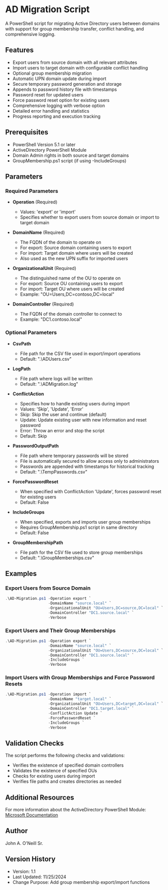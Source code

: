 # AD Migration Script

A PowerShell script for migrating Active Directory users between domains with support for group membership transfer, conflict handling, and comprehensive logging.

## Features

- Export users from source domain with all relevant attributes
- Import users to target domain with configurable conflict handling
- Optional group membership migration
- Automatic UPN domain update during import
- Secure temporary password generation and storage
- Appends to password history file with timestamps
- Password reset for updated users
- Force password reset option for existing users
- Comprehensive logging with verbose option
- Detailed error handling and statistics
- Progress reporting and execution tracking

## Prerequisites

- PowerShell Version 5.1 or later
- ActiveDirectory PowerShell Module
- Domain Admin rights in both source and target domains
- GroupMembership.ps1 script (if using -IncludeGroups)

## Parameters

### Required Parameters

- **Operation** (Required)
  - Values: 'export' or 'import'
  - Specifies whether to export users from source domain or import to target domain

- **DomainName** (Required)
  - The FQDN of the domain to operate on
  - For export: Source domain containing users to export
  - For import: Target domain where users will be created
  - Also used as the new UPN suffix for imported users

- **OrganizationalUnit** (Required)
  - The distinguished name of the OU to operate on
  - For export: Source OU containing users to export
  - For import: Target OU where users will be created
  - Example: "OU=Users,DC=contoso,DC=local"

- **DomainController** (Required)
  - The FQDN of the domain controller to connect to
  - Example: "DC1.contoso.local"

### Optional Parameters

- **CsvPath**
  - File path for the CSV file used in export/import operations
  - Default: ".\ADUsers.csv"

- **LogPath**
  - File path where logs will be written
  - Default: ".\ADMigration.log"

- **ConflictAction**
  - Specifies how to handle existing users during import
  - Values: 'Skip', 'Update', 'Error'
  - Skip: Skip the user and continue (default)
  - Update: Update existing user with new information and reset password
  - Error: Throw an error and stop the script
  - Default: Skip

- **PasswordOutputPath**
  - File path where temporary passwords will be stored
  - File is automatically secured to allow access only to administrators
  - Passwords are appended with timestamps for historical tracking
  - Default: ".\TempPasswords.csv"

- **ForcePasswordReset**
  - When specified with ConflictAction 'Update', forces password reset for existing users
  - Default: False

- **IncludeGroups**
  - When specified, exports and imports user group memberships
  - Requires GroupMembership.ps1 script in same directory
  - Default: False

- **GroupMembershipPath**
  - File path for the CSV file used to store group memberships
  - Default: ".\GroupMemberships.csv"

## Examples

### Export Users from Source Domain
```powershell
.\AD-Migration.ps1 -Operation export `
                   -DomainName "source.local" `
                   -OrganizationalUnit "OU=Users,DC=source,DC=local" `
                   -DomainController "DC1.source.local" `
                   -Verbose
```

### Export Users and Their Group Memberships
```powershell
.\AD-Migration.ps1 -Operation export `
                   -DomainName "source.local" `
                   -OrganizationalUnit "OU=Users,DC=source,DC=local" `
                   -DomainController "DC1.source.local" `
                   -IncludeGroups `
                   -Verbose
```

### Import Users with Group Memberships and Force Password Resets
```powershell
.\AD-Migration.ps1 -Operation import `
                   -DomainName "target.local" `
                   -OrganizationalUnit "OU=Users,DC=target,DC=local" `
                   -DomainController "DC1.target.local" `
                   -ConflictAction Update `
                   -ForcePasswordReset `
                   -IncludeGroups `
                   -Verbose
```

## Validation Checks

The script performs the following checks and validations:
- Verifies the existence of specified domain controllers
- Validates the existence of specified OUs
- Checks for existing users during import
- Verifies file paths and creates directories as needed

## Additional Resources

For more information about the ActiveDirectory PowerShell Module:
[Microsoft Documentation](https://learn.microsoft.com/en-us/powershell/module/activedirectory/)

## Author
John A. O'Neill Sr.

## Version History
- Version: 1.1
- Last Updated: 11/25/2024
- Change Purpose: Add group membership export/import functions
